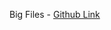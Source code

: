 Big Files - [Github Link](https://github.com/OpenMined/courses/tree/foundations-of-private-computation/split-nn/concepts-definitions-code)


